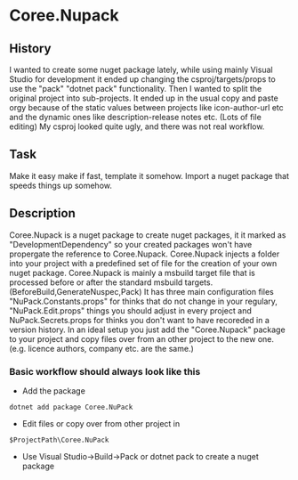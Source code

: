 ﻿# Coree.Nupack

## History

I wanted to create some nuget package lately, while using mainly Visual Studio for development it ended up changing the csproj/targets/props to use the "pack" "dotnet pack" functionality. Then I wanted to split the original project into sub-projects. It ended up in the usual copy and paste orgy because of the static values between projects like icon-author-url etc and the dynamic ones like description-release notes etc. (Lots of file editing) My csproj looked quite ugly, and there was not real workflow. 

## Task

Make it easy make if fast, template it somehow. Import a nuget package that speeds things up somehow. 

## Description

Coree.Nupack is a nuget package to create nuget packages, it it marked as "DevelopmentDependency" so your created packages won't have propergate the reference to Coree.Nupack.
Coree.Nupack injects a folder into your project with a predefined set of file for the creation of your own nuget package. Coree.Nupack is mainly a msbuild target file that is processed before or after the standard msbuild targets. (BeforeBuild,GenerateNuspec,Pack)
It has three main configuration files "NuPack.Constants.props" for thinks that do not change in your regulary, "NuPack.Edit.props" things you should adjust in every project and NuPack.Secrets.props for thinks you don't want to have recoreded in a version history.
In an ideal setup you just add the "Coree.Nupack" package to your project and copy files over from an other project to the new one. (e.g. licence authors, company etc. are the same.)

### Basic workflow should always look like this
- Add the package
```
dotnet add package Coree.NuPack
```

- Edit files or copy over from other project in 
```
$ProjectPath\Coree.NuPack
```

- Use Visual Studio->Build->Pack or dotnet pack to create a nuget package

